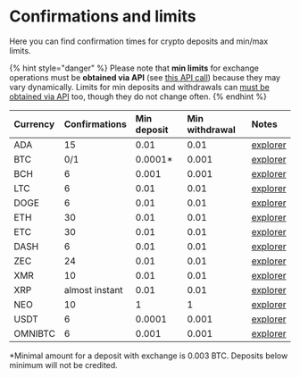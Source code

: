 # Confirmations and limits

Here you can find confirmation times for crypto deposits and min/max limits.

{% hint style="danger" %}
Please note that **min limits** for exchange operations must be **obtained via API** \(see [this API call](api-documentation/v2.md#get-list-of-exchangeable-currency-pairs)\) because they may vary dynamically. Limits for min deposits and withdrawals can [must be obtained via API](api-documentation/v2.md#get-list-of-supported-currencies) too, though they do not change often.
{% endhint %}

| Currency | Confirmations | Min deposit | Min withdrawal | Notes |
| :--- | :--- | :--- | :--- | :--- |
| ADA | 15 | 0.01 | 0.01 | [explorer](https://cardanoexplorer.com/) |
| BTC | 0/1 | 0.0001\* | 0.001 | [explorer](https://www.blockchain.com/explorer) |
| BCH | 6 | 0.001 | 0.001 | [explorer](https://explorer.bitcoin.com/bch) |
| LTC | 6 | 0.01 | 0.01 | [explorer](https://live.blockcypher.com/ltc/) |
| DOGE | 6 | 0.01 | 0.01 | [explorer](https://live.blockcypher.com/doge/) |
| ETH | 30 | 0.01 | 0.01 | [explorer](http://etherscan.io/) |
| ETC | 30 | 0.01 | 0.01 | [explorer](https://gastracker.io/) |
| DASH | 6 | 0.01 | 0.01 | [explorer](https://live.blockcypher.com/dash/) |
| ZEC | 24 | 0.01 | 0.01 | [explorer](https://explorer.zcha.in/) |
| XMR | 10 | 0.01 | 0.01 | [explorer](https://moneroblocks.info/) |
| XRP | almost instant | 0.01 | 0.01 | [explorer](https://xrpcharts.ripple.com/#/) |
| NEO | 10 | 1 | 1 | [explorer](https://neotracker.io/) |
| USDT | 6 | 0.0001 | 0.001 | [explorer](https://omniexplorer.info/) |
| OMNIBTC | 6 | 0.001 | 0.001 | [explorer](https://www.blockchain.com/explorer) |

\*Minimal amount for a deposit with exchange  is 0.003 BTC. Deposits below minimum will not be credited.

